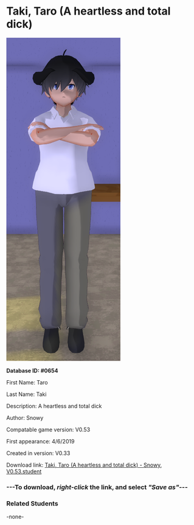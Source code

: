 # Taki, Taro (A heartless and total dick)

<img src="../../Files/Images/Taki, Taro (A heartless and total dick).png" title="Taki, Taro (A heartless and total dick) - Snowy, V0.53">

**Database ID: #0654**

First Name: Taro

Last Name: Taki

Description: A heartless and total dick

Author: Snowy

Compatable game version: V0.53

First appearance: 4/6/2019

Created in version: V0.33

Download link: <a href="https://raw.githubusercontent.com/Arbiter1223/Daigaku-Gurashi-Custom-Students/master/Files/Student%20Files/Taki%2C%20Taro%20(A%20heartless%20and%20total%20dick)%20-%20Snowy%2C%20V0.53.student">Taki, Taro (A heartless and total dick) - Snowy, V0.53.student</a>

### ---**To download, _right-click_ the link, and select _"Save as"_**---

### Related Students

-none-
